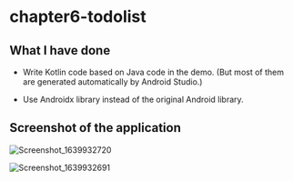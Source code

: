# chapter6-todolist

## What I have done

* Write Kotlin code based on Java code in the demo. (But most of them are generated automatically by Android Studio.)

* Use Androidx library instead of the original Android library.

## Screenshot of the application

![Screenshot_1639932720](https://user-images.githubusercontent.com/58338486/146683481-2ec4a10e-6cb6-4ae9-a222-57e819b111a4.png)

![Screenshot_1639932691](https://user-images.githubusercontent.com/58338486/146683471-7c97eda1-5f82-471c-91a5-08282fddeba1.png)
